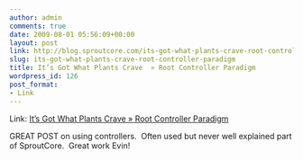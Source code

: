 ```yaml
---
author: admin
comments: true
date: 2009-08-01 05:56:09+00:00
layout: post
link: http://blog.sproutcore.com/its-got-what-plants-crave-root-controller-paradigm/
slug: its-got-what-plants-crave-root-controller-paradigm
title: It’s Got What Plants Crave  » Root Controller Paradigm
wordpress_id: 126
post_format:
- Link
---
```


Link: [It’s Got What Plants Crave  » Root Controller Paradigm](http://www.itsgotwhatplantscrave.com/2009/07/30/root-controller-paradigm/)

		

GREAT POST on using controllers.  Often used but never well explained part of SproutCore.  Great work Evin!


 
